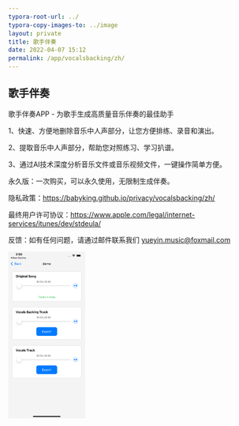 ```yaml
---
typora-root-url: ../
typora-copy-images-to: ../image
layout: private
title: 歌手伴奏
date: 2022-04-07 15:12
permalink: /app/vocalsbacking/zh/
---
```


## 歌手伴奏

歌手伴奏APP - 为歌手生成高质量音乐伴奏的最佳助手

1、快速、方便地删除音乐中人声部分，让您方便排练、录音和演出。

2、提取音乐中人声部分，帮助您对照练习、学习扒谱。

3、通过AI技术深度分析音乐文件或音乐视频文件，一键操作简单方便。

永久版：一次购买，可以永久使用，无限制生成伴奏。

隐私政策：https://babyking.github.io/privacy/vocalsbacking/zh/

最终用户许可协议：https://www.apple.com/legal/internet-services/itunes/dev/stdeula/

反馈：如有任何问题，请通过邮件联系我们 yueyin.music@foxmail.com



<img src="/image/Simulator Screen Shot - iPhone 11 Pro Max - 2023-02-13 at 15.50.19.png" alt="Simulator Screen Shot - iPhone 11 Pro Max - 2023-02-13 at 15.50.19" style="zoom:33%;" />

